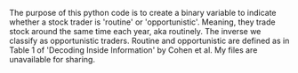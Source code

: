 The purpose of this python code is to create a binary variable to indicate whether a stock trader is 'routine' or 'opportunistic'. Meaning, they trade stock around the same time each year, aka routinely. The inverse we classify as opportunistic traders. Routine and opportunistic are defined as in Table 1 of 'Decoding Inside Information' by Cohen et al.
My files are unavailable for sharing.
